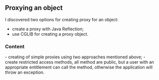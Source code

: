 <h2>Proxying an object</h2>

I discovered two options for creating proxy for an object:
- create a proxy with Java Reflection;
- use CGLIB for creating a proxy object.

<h3>Content</h3>
- creating of simple proxies using two approaches mentioned above;
- create restricted access methods, all method are public, but a user with an appropriate entitlement can call the method, otherwise the application will throw an exception.
